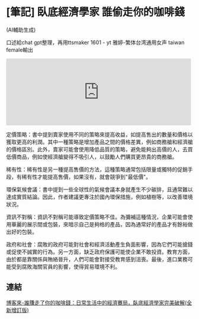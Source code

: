 # [筆記] 臥底經濟學家 誰偷走你的咖啡錢

(AI輔助生成)
<!--more-->
口述給chat gpt整理，再用ttsmaker 1601 - yt 雅婷-繁体台湾通用女声 taiwan female輸出

<iframe src="https://open.firstory.me/embed/story/clobj4dbg0q5801w51dmshhdw" height="180" width="99%" frameborder="0" scrolling="no"></iframe>

定價策略：書中提到賣家使用不同的策略來提高收益，如提高售出的數量和價格以獲取更高的利潤。其中一種策略是增加產品之間的價格差異，例如商務艙和經濟艙的價格區別。此外，賣家可能會使用降低品質的策略，避免能夠出高價的人，去買低價商品，例如使經濟艙變得不吸引人，以鼓勵人們購買更昂貴的商務艙。


稀有性：稀有性是另一種提高售價的方法，這種策略通常包括限量或獨特的促銷手段，有稀有性才能提高售價，如果沒有，就會競爭到"最低價"。


環保氣候會議：書中提到一些全球性的氣候會議本身就產生不少碳排，且通常難以達成實質結論。因此，作者建議更專注於國內環保措施，例如植樹等，以改善環境狀況。


資訊不對稱：資訊不對稱可能導致定價策略不佳。為彌補這種情況，企業可能會使用華麗的展示間或包裝，來暗示自己是夠格的產品，因為通常好的產品才有餘裕做出好的包裝。


政府和社會：腐敗的政府可能對社會和經濟活動產生負面影響，因為它們可能搶錢或促使不誠實的行為。另一方面，缺乏政府保護可能使企業不敢投資。教育方面，由於都是靠關係與賄絡晉升，人們可能會對接受教育感到沮喪。最後，進口業務可能受到腐敗海關官員的影響，使得貿易環境不利。


## 連結
[博客來-誰賺走了你的咖啡錢：日常生活中的經濟賽局，臥底經濟學家完美破解(全新增訂版)](https://www.books.com.tw/products/0010868243)
